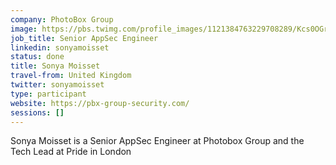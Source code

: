 ```yaml
---
company: PhotoBox Group
image: https://pbs.twimg.com/profile_images/1121384763229708289/Kcs0OGrL_400x400.png
job_title: Senior AppSec Engineer
linkedin: sonyamoisset
status: done
title: Sonya Moisset
travel-from: United Kingdom
twitter: sonyamoisset
type: participant
website: https://pbx-group-security.com/
sessions: []
---
```


Sonya Moisset is a Senior AppSec Engineer at Photobox Group and the Tech Lead at Pride in London
